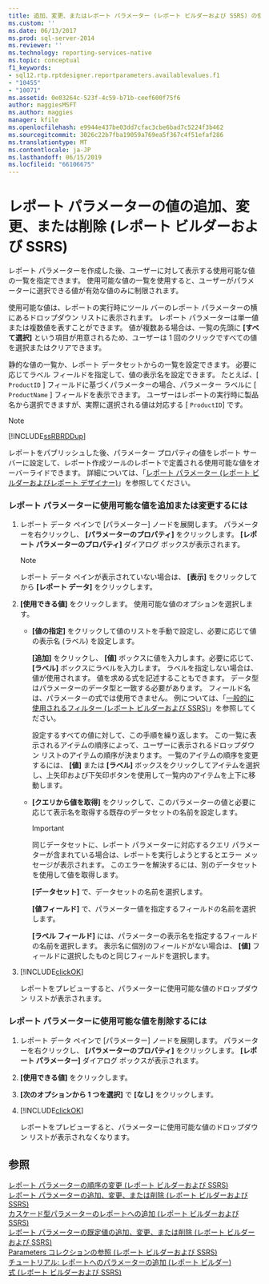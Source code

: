 ```yaml
---
title: 追加、変更、またはレポート パラメーター (レポート ビルダーおよび SSRS) の使用可能な値の削除 |Microsoft Docs
ms.custom: ''
ms.date: 06/13/2017
ms.prod: sql-server-2014
ms.reviewer: ''
ms.technology: reporting-services-native
ms.topic: conceptual
f1_keywords:
- sql12.rtp.rptdesigner.reportparameters.availablevalues.f1
- "10455"
- "10071"
ms.assetid: 0e03264c-523f-4c59-b71b-ceef600f75f6
author: maggiesMSFT
ms.author: maggies
manager: kfile
ms.openlocfilehash: e9944e437be03dd7cfac3cbe6bad7c5224f3b462
ms.sourcegitcommit: 3026c22b7fba19059a769ea5f367c4f51efaf286
ms.translationtype: MT
ms.contentlocale: ja-JP
ms.lasthandoff: 06/15/2019
ms.locfileid: "66106675"
---
```

# <a name="add-change-or-delete-available-values-for-a-report-parameter-report-builder-and-ssrs"></a>レポート パラメーターの値の追加、変更、または削除 (レポート ビルダーおよび SSRS)
  レポート パラメーターを作成した後、ユーザーに対して表示する使用可能な値の一覧を指定できます。 使用可能な値の一覧を使用すると、ユーザーがパラメーターに選択できる値が有効な値のみに制限されます。  
  
 使用可能な値は、レポートの実行時にツール バーのレポート パラメーターの横にあるドロップダウン リストに表示されます。 レポート パラメーターは単一値または複数値を表すことができます。 値が複数ある場合は、一覧の先頭に **[すべて選択]** という項目が用意されるため、ユーザーは 1 回のクリックですべての値を選択またはクリアできます。  
  
 静的な値の一覧か、レポート データセットからの一覧を設定できます。 必要に応じてラベル フィールドを指定して、値の表示名を設定できます。 たとえば、[ `ProductID` ] フィールドに基づくパラメーターの場合、パラメーター ラベルに [ `ProductName` ] フィールドを表示できます。 ユーザーはレポートの実行時に製品名から選択できますが、実際に選択される値は対応する [ `ProductID`] です。  
  
> [!NOTE]  
>  [!INCLUDE[ssRBRDDup](../../includes/ssrbrddup-md.md)]  
  
 レポートをパブリッシュした後、パラメーター プロパティの値をレポート サーバーに設定して、レポート作成ツールのレポートで定義される使用可能な値をオーバーライドできます。 詳細については、「[レポート パラメーター &#40;レポート ビルダーおよびレポート デザイナー&#41;](report-parameters-report-builder-and-report-designer.md)」を参照してください。  
  
### <a name="to-add-or-change-the-available-values-for-a-report-parameter"></a>レポート パラメーターに使用可能な値を追加または変更するには  
  
1.  レポート データ ペインで [パラメーター] ノードを展開します。 パラメーターを右クリックし、 **[パラメーターのプロパティ]** をクリックします。 **[レポート パラメーターのプロパティ]** ダイアログ ボックスが表示されます。  
  
    > [!NOTE]  
    >  レポート データ ペインが表示されていない場合は、 **[表示]** をクリックしてから **[レポート データ]** をクリックします。  
  
2.  **[使用できる値]** をクリックします。 使用可能な値のオプションを選択します。  
  
    -   **[値の指定]** をクリックして値のリストを手動で設定し、必要に応じて値の表示名 (ラベル) を設定します。  
  
         **[追加]** をクリックし、 **[値]** ボックスに値を入力します。必要に応じて、 **[ラベル]** ボックスにラベルを入力します。 ラベルを指定しない場合は、値が使用されます。 値を求める式を記述することもできます。 データ型はパラメーターのデータ型と一致する必要があります。 フィールド名は、パラメーターの式では使用できません。 例については、「[一般的に使用されるフィルター &#40;レポート ビルダーおよび SSRS&#41;](commonly-used-filters-report-builder-and-ssrs.md)」を参照してください。  
  
         設定するすべての値に対して、この手順を繰り返します。 この一覧に表示されるアイテムの順序によって、ユーザーに表示されるドロップダウン リストのアイテムの順序が決まります。 一覧のアイテムの順序を変更するには、 **[値]** または **[ラベル]** ボックスをクリックしてアイテムを選択し、上矢印および下矢印ボタンを使用して一覧内のアイテムを上下に移動します。  
  
    -   **[クエリから値を取得]** をクリックして、このパラメーターの値と必要に応じて表示名を取得する既存のデータセットの名前を設定します。  
  
        > [!IMPORTANT]  
        >  同じデータセットに、レポート パラメーターに対応するクエリ パラメーターが含まれている場合は、レポートを実行しようとするとエラー メッセージが表示されます。 このエラーを解決するには、別のデータセットを使用して値を取得します。  
  
         **[データセット]** で、データセットの名前を選択します。  
  
         **[値フィールド]** で、パラメーター値を指定するフィールドの名前を選択します。  
  
         **[ラベル フィールド]** には、パラメーターの表示名を指定するフィールドの名前を選択します。 表示名に個別のフィールドがない場合は、 **[値]** フィールドに選択したものと同じフィールドを選択します。  
  
3.  [!INCLUDE[clickOK](../../includes/clickok-md.md)]  
  
     レポートをプレビューすると、パラメーターに使用可能な値のドロップダウン リストが表示されます。  
  
### <a name="to-remove-the-available-values-for-a-report-parameter"></a>レポート パラメーターに使用可能な値を削除するには  
  
1.  レポート データ ペインで [パラメーター] ノードを展開します。 パラメーターを右クリックし、 **[パラメーターのプロパティ]** をクリックします。 **[レポート パラメーター]** ダイアログ ボックスが表示されます。  
  
2.  **[使用できる値]** をクリックします。  
  
3.  **[次のオプションから 1 つを選択]** で **[なし]** をクリックします。  
  
4.  [!INCLUDE[clickOK](../../includes/clickok-md.md)]  
  
     レポートをプレビューすると、パラメーターに使用可能な値のドロップダウン リストが表示されなくなります。  
  
## <a name="see-also"></a>参照  
 [レポート パラメーターの順序の変更 (レポート ビルダーおよび SSRS)](change-the-order-of-a-report-parameter-report-builder-and-ssrs.md)   
 [レポート パラメーターの追加、変更、または削除 &#40;レポート ビルダーおよび SSRS&#41;](add-change-or-delete-a-report-parameter-report-builder-and-ssrs.md)   
 [カスケード型パラメーターのレポートへの追加 (レポート ビルダーおよび SSRS)](add-cascading-parameters-to-a-report-report-builder-and-ssrs.md)   
 [レポート パラメーターの既定値の追加、変更、または削除 (レポート ビルダーおよび SSRS)](add-change-or-delete-default-values-for-a-report-parameter.md)   
 [Parameters コレクションの参照 &#40;レポート ビルダーおよび SSRS&#41;](built-in-collections-parameters-collection-references-report-builder.md)   
 [チュートリアル: レポートへのパラメーターの追加 &#40;レポート ビルダー&#41;](../tutorial-add-a-parameter-to-your-report-report-builder.md)   
 [式 &#40;レポート ビルダーおよび SSRS&#41;](expressions-report-builder-and-ssrs.md)  
  
  
